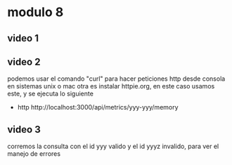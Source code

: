 # modulo 8 

## video 1

## video 2
podemos usar el comando "curl" para hacer peticiones http desde consola en sistemas unix o mac
otra es instalar httpie.org, en este caso usamos este, y se ejecuta lo siguiente
- http http://localhost:3000/api/metrics/yyy-yyy/memory

## video 3
corremos la consulta con el id yyy valido y el id yyyz invalido, para ver el manejo de errores